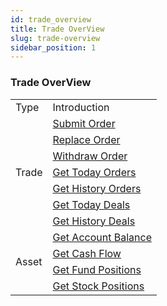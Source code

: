 ```yaml
---
id: trade_overview
title: Trade OverView
slug: trade-overview
sidebar_position: 1
---
```


### Trade OverView

<table>
    <tr>
        <td>Type</td>
        <td>Introduction</td>
    </tr>
    <tr>
        <td rowspan="7">Trade</td>
        <td><a href="./order/submit">Submit Order</a></td>
    </tr>
    <tr>
        <td><a href="./order/replace">Replace Order</a></td>
    </tr>
    <tr>
        <td><a href="./order/withdraw">Withdraw Order</a></td>
    </tr>
    <tr>
        <td><a href="./order/today_orders">Get Today Orders</a></td>
    </tr>
    <tr>
        <td><a href="./order/history_orders">Get History Orders</a></td>
    </tr>
    <tr>
        <td><a href="./order/today_deals">Get Today Deals</a></td>
    </tr>
    <tr>
        <td><a href="./order/history_deals">Get History Deals</a></td>
    </tr>
<tr>
        <td rowspan="4">Asset</td>
        <td><a href="./asset/account">Get Account Balance </a></td>
    </tr>
    <tr>
        <td><a href="./asset/cashflow">Get Cash Flow </a></td>
    </tr>
<tr>
        <td><a href="./asset/fund">Get Fund Positions </a></td>
    </tr>
<tr>
        <td><a href="./asset/stock">Get Stock Positions </a></td>
    </tr>
</table>
